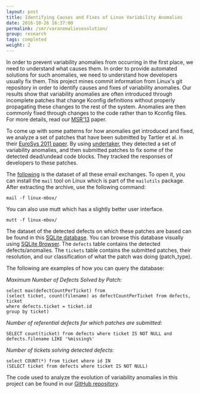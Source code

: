 ```yaml
---
layout: post
title: Identifying Causes and Fixes of Linux Variability Anomalies
date: 2016-10-26 16:37:00
permalink: /smr/varanomaliesevolution/
group: research
tags: completed
weight: 2
---
```


In order to prevent variability anomalies from occurring in the first place, we need to understand what causes them. In order to provide automated solutions for such anomalies, we need to understand how developers usually fix them. This project mines commit information from Linux's git repository in order to identify causes and fixes of variability anomalies.<!--more--> Our results show that variability anomalies are often introduced through incomplete patches that change Kconfig definitions without properly propagating these changes to the rest of the system. Anomalies are then commonly fixed through changes to the code rather than to Kconfig files. For more details, read our [MSR'13](/resources/pubs/NADI_MSR_2013.pdf) paper.

To come up with some patterns for how anomalies get introduced and fixed, we analyze a set of patches that have been submitted by Tartler et al. in their [EuroSys 2011 paper](http://www4.cs.fau.de/Publications/2011/tartler_11_eurosys.pdf). By using [undertaker](http://vamos.informatik.uni-erlangen.de/trac/undertaker), they detected a set of variability anomalies, and then submitted patches to fix some of the detected dead/undead code blocks. They tracked the responses of developers to these patches.

The [following](/resources/anomaly_evol/linux-mbox.tar.gz) is the dataset of all these email exchanges. To open it, you can install the `mail` tool on Linux which is part of the `mailutils` package. After extracting the archive, use the following command:

```mail -f linux-mbox/```

You can also use mutt which has a slightly better user interface.

```mutt -f linux-mbox/```


The dataset of the detected defects on which these patches are based can be found in this [SQLite database](/resources/anomaly_evolution/linux-mbox.tar.gz). You can browse this database visually using [SQLite Browser](https://apps.ubuntu.com/cat/applications/precise/sqlitebrowser/). The `defects` table contains the detected defects/anomalies. The `tickets` table contains the submitted patches, their resolution, and our classification of what the patch was doing (patch_type).

The following are examples of how you can query the database:

*Maximum Number of Defects Solved by Patch:*

```
select max(defectCountPerTicket) from
(select ticket, count(filename) as defectCountPerTicket from defects, ticket
where defects.ticket = ticket.id
group by ticket)
```

*Number of referential defects for which patches are submitted:*

```
SELECT count(ticket) from defects where ticket IS NOT NULL and defects.filename LIKE '%missing%'
```

*Number of tickets solving detected defects:*

```
select COUNT(*) from ticket where id IN 
(SELECT ticket from defects where ticket IS NOT NULL)
```

The code used to analyze the evolution of variability anomalies in this project can be found in our [GitHub repository](https://github.com/snadi/LinuxVarAnomalyEvolution).